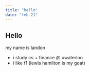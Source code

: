 ```yaml
---
title: "hello"
date: "feb-21"
---
```


## Hello

my name is landon
- i study cs + finance @ uwaterloo
- i like f1 (lewis hamilton is my goat)